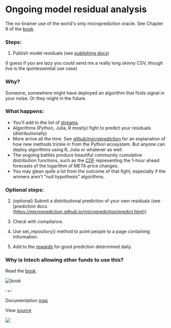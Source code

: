 
# Ongoing model residual analysis
The no-brainer use of the world's only microprediction oracle. See Chapter 9 of the [book](https://mitpress.mit.edu/9780262047326/microprediction/). 

### Steps:
   
   1. Publish model residuals (see [publishing docs](https://microprediction.github.io/microprediction/publish.html))
 
(I guess if you are lazy you could send me a really long skinny CSV, though live is the quintessential use case)

### Why?

Someone, somewhere might have deployed an algorithm that finds signal in your noise. Or they might in the future. 

### What happens:

 - You'll add to the list of [streams](https://www.microprediction.org/browse_streams.html).
 - Algorithms (Python, Julia, R mostly) fight to predict your residuals (distributionally)
 - More arrive all the time. See [github/microprediction](https://github.com/microprediction) for an explanation of how new methods trickle in from the Python ecosystem. But anyone can deploy algorithms using R, Julia or whatever as well. 
 - The ongoing battles produce beautiful community cumulative distribution functions, such as the [CDF](https://www.microprediction.org/stream_dashboard.html?stream=faang_1&horizon=3555) representing the 1-hour ahead
forecasts of the logarithm of META price changes. 
 - You may glean quite a lot from the outcome of that fight, especially if the winners aren't "null hypothesis" algorithms.    


### Optional steps:

   2. (optional) Submit a distributional prediction of your own residuals (see [prediction docs (https://microprediction.github.io/microprediction/predict.html)) 

   3. Check with compliance. 

   4. Use set_repository() method to point people to a page containing information. 
   
   6. Add to the [rewards](https://www.microprediction.com/competitions/daily) for good prediction determined daily.

### Why is Intech allowing other funds to use this?

Read the [book](https://mitpress.mit.edu/9780262047326/microprediction/). 

![book](/microprediction/assets/images/cotton_microprediction_3d_side.png)

-+- 

Documentation [map](https://microprediction.github.io/microprediction/map.html) 

View [source](https://github.com/microprediction/microprediction/blob/master/docs/README.md)

![](https://github.com/microprediction/microprediction/blob/master/docs/assets/images/cotton_microprediction_3d_down.png)

